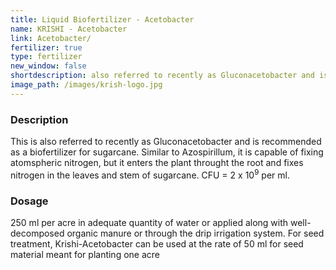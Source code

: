 ```yaml
---
title: Liquid Biofertilizer - Acetobacter
name: KRISHI - Acetobacter
link: Acetobacter/
fertilizer: true
type: fertilizer
new_window: false
shortdescription: also referred to recently as Gluconacetobacter and is recommended as a biofertilizer for sugarcane.
image_path: /images/krish-logo.jpg
---
```

### Description
This is also referred to recently as Gluconacetobacter and is recommended as
a biofertilizer for sugarcane. Similar to Azospirillum, it is capable of fixing atomspheric
nitrogen, but it enters the plant throught the root and fixes nitrogen in the leaves and stem of
sugarcane. CFU = 2 x 10<sup>9</sup> per ml.

### Dosage
250 ml per acre in adequate quantity of water or applied along with
well-decomposed organic manure or through the drip irrigation system. For seed treatment,
Krishi-Acetobacter can be used at the rate of 50 ml for seed material meant for planting one
acre
